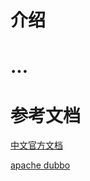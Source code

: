 # 介绍

# ...

# 参考文档

[中文官方文档](https://dubbo.gitbooks.io/dubbo-user-book/content/preface/background.html)

[apache dubbo](http://dubbo.apache.org/zh-cn/index.html)